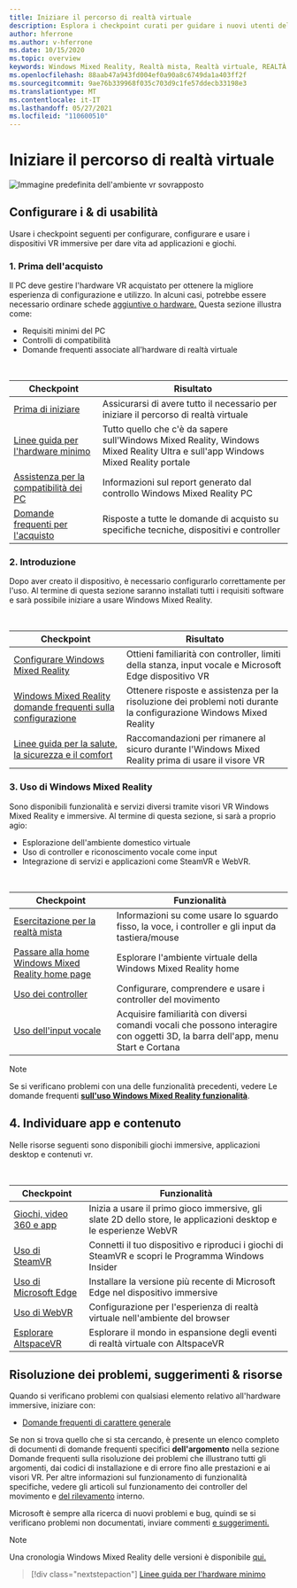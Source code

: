 ```yaml
---
title: Iniziare il percorso di realtà virtuale
description: Esplora i checkpoint curati per guidare i nuovi utenti del dispositivo nella configurazione e nell'uso dei dispositivi VR immersive.
author: hferrone
ms.author: v-hferrone
ms.date: 10/15/2020
ms.topic: overview
keywords: Windows Mixed Reality, Realtà mista, Realtà virtuale, REALTÀ VIRTUALE, MR,
ms.openlocfilehash: 88aab47a943fd004ef0a90a8c6749da1a403ff2f
ms.sourcegitcommit: 9ae76b339968f035c703d9c1fe57ddecb33198e3
ms.translationtype: MT
ms.contentlocale: it-IT
ms.lasthandoff: 05/27/2021
ms.locfileid: "110600510"
---
```

# <a name="start-your-vr-journey"></a>Iniziare il percorso di realtà virtuale

![Immagine predefinita dell'ambiente vr sovrapposto](images/mr-win32-slates-pinspanel.png)

## <a name="setup--usability-checkpoints"></a>Configurare i & di usabilità

Usare i checkpoint seguenti per configurare, configurare e usare i dispositivi VR immersive per dare vita ad applicazioni e giochi.

### <a name="1-before-you-buy"></a>1. Prima dell'acquisto

Il PC deve gestire l'hardware VR acquistato per ottenere la migliore esperienza di configurazione e utilizzo. In alcuni casi, potrebbe essere necessario ordinare schede [aggiuntive o hardware.](recommended-adapters-for-windows-mixed-reality-capable-pcs.md) Questa sezione illustra come:

* Requisiti minimi del PC
* Controlli di compatibilità
* Domande frequenti associate all'hardware di realtà virtuale

<br>

|  Checkpoint  |  Risultato  |
| --- | --- |
| [Prima di iniziare](before-you-start.md) | Assicurarsi di avere tutto il necessario per iniziare il percorso di realtà virtuale |
| [Linee guida per l'hardware minimo](windows-mixed-reality-minimum-pc-hardware-compatibility-guidelines.md) | Tutto quello che c'è da sapere sull'Windows Mixed Reality, Windows Mixed Reality Ultra e sull'app Windows Mixed Reality portale |
| [Assistenza per la compatibilità dei PC](get-help-with-pc-compatibility.md) | Informazioni sul report generato dal controllo Windows Mixed Reality PC |
| [Domande frequenti per l'acquisto](before-you-buy-faqs.md) | Risposte a tutte le domande di acquisto su specifiche tecniche, dispositivi e controller |

### <a name="2-getting-started"></a>2. Introduzione

Dopo aver creato il dispositivo, è necessario configurarlo correttamente per l'uso. Al termine di questa sezione saranno installati tutti i requisiti software e sarà possibile iniziare a usare Windows Mixed Reality.

<br>

|  Checkpoint  |  Risultato  |
| --- | --- |
| [Configurare Windows Mixed Reality](set-up-windows-mixed-reality.md) | Ottieni familiarità con controller, limiti della stanza, input vocale e Microsoft Edge dispositivo VR |
| [Windows Mixed Reality domande frequenti sulla configurazione](wmr-setup-faq.yml) | Ottenere risposte e assistenza per la risoluzione dei problemi noti durante la configurazione Windows Mixed Reality |
| [Linee guida per la salute, la sicurezza e il comfort](wmr-health-safety-comfort.md) | Raccomandazioni per rimanere al sicuro durante l'Windows Mixed Reality prima di usare il visore VR  |

### <a name="3-using-windows-mixed-reality"></a>3. Uso di Windows Mixed Reality

Sono disponibili funzionalità e servizi diversi tramite visori VR Windows Mixed Reality e immersive. Al termine di questa sezione, si sarà a proprio agio:

* Esplorazione dell'ambiente domestico virtuale
* Uso di controller e riconoscimento vocale come input
* Integrazione di servizi e applicazioni come SteamVR e WebVR.

<br>

|  Checkpoint  |  Funzionalità  |
| --- | --- |
| [Esercitazione per la realtà mista](learn-mixed-reality.md) | Informazioni su come usare lo sguardo fisso, la voce, i controller e gli input da tastiera/mouse |
| [Passare alla home Windows Mixed Reality home page](your-mixed-reality-home.md) | Esplorare l'ambiente virtuale della Windows Mixed Reality home  |
| [Uso dei controller](controllers-in-wmr.md) | Configurare, comprendere e usare i controller del movimento |
| [Uso dell'input vocale](using-speech-in-wmr.md) | Acquisire familiarità con diversi comandi vocali che possono interagire con oggetti 3D, la barra dell'app, menu Start e Cortana |

> [!NOTE]
> Se si verificano problemi con una delle funzionalità precedenti, vedere Le domande frequenti **[sull'uso Windows Mixed Reality funzionalità](using-wmr-faq.yml)**.

## <a name="4-discover-apps-and-content"></a>4. Individuare app e contenuto

Nelle risorse seguenti sono disponibili giochi immersive, applicazioni desktop e contenuti vr. 

<br>

|  Checkpoint  |  Funzionalità  |
| --- | --- |
| [Giochi, video 360 e app](using-games-and-apps-in-windows-mixed-reality.md) | Inizia a usare il primo gioco immersive, gli slate 2D dello store, le applicazioni desktop e le esperienze WebVR |
| [Uso di SteamVR](using-steamvr-with-windows-mixed-reality.md) | Connetti il tuo dispositivo e riproduci i giochi di SteamVR e scopri le Programma Windows Insider |
| [Uso di Microsoft Edge](using-microsoft-edge.md) | Installare la versione più recente di Microsoft Edge nel dispositivo immersive |
| [Uso di WebVR](webvr.md) | Configurazione per l'esperienza di realtà virtuale nell'ambiente del browser |
| [Esplorare AltspaceVR](/windows/mixed-reality/altspace-vr/journey) | Esplorare il mondo in espansione degli eventi di realtà virtuale con AltspaceVR |

## <a name="troubleshooting-tips--resources"></a>Risoluzione dei problemi, suggerimenti & risorse

Quando si verificano problemi con qualsiasi elemento relativo all'hardware immersive, iniziare con:
 
* [Domande frequenti di carattere generale](troubleshooting-windows-mixed-reality.md) 

Se non si trova quello che si sta cercando, è presente un elenco completo di documenti di domande frequenti specifici **dell'argomento** nella sezione Domande frequenti sulla risoluzione dei problemi che illustrano tutti gli argomenti, dai codici di installazione e di errore fino alle prestazioni e ai visori VR. Per altre informazioni sul funzionamento di funzionalità [](controllers-in-wmr.md) specifiche, vedere gli articoli sul funzionamento dei controller del movimento e [del rilevamento](tracking-system.md) interno.

Microsoft è sempre alla ricerca di nuovi problemi e bug, quindi se si verificano problemi non documentati, inviare commenti [e suggerimenti.](filing-feedback.md)

> [!NOTE]
> Una cronologia Windows Mixed Reality delle versioni è disponibile [qui.](mixed-reality-software.md)

> [!div class="nextstepaction"]
> [Linee guida per l'hardware minimo](windows-mixed-reality-minimum-pc-hardware-compatibility-guidelines.md)

<br>